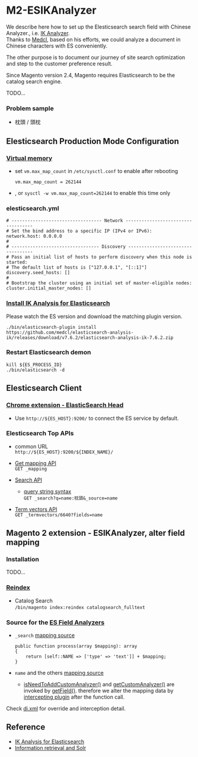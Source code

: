 # M2-ESIKAnalyzer

We describe here how to set up the Elesticsearch search field with Chinese Analyzer., i.e. [IK Analyzer](https://github.com/medcl/elasticsearch-analysis-ik/tree/master).  
Thanks to [Medcl](https://github.com/medcl), based on his efforts, we could analyze a document in Chinese characters with ES conveniently.

The other purpose is to document our journey of site search optimization and step to the customer preference result.

Since Magento version 2.4, Magento requires Elasticsearch to be the catalog search engine.

TODO...

### Problem sample
* 枕頭 / 頭枕


## Elesticsearch Production Mode Configuration

### [Virtual memory](https://www.elastic.co/guide/en/elasticsearch/reference/current/vm-max-map-count.html)

* set `vm.max_map_count` in `/etc/sysctl.conf` to enable after rebooting
  ```
  vm.max_map_count = 262144
  ```

* , or `sysctl -w vm.max_map_count=262144` to enable this time only


### elesticsearch.yml
```
# ---------------------------------- Network -----------------------------------
# Set the bind address to a specific IP (IPv4 or IPv6):
network.host: 0.0.0.0
#
# --------------------------------- Discovery ----------------------------------
# Pass an initial list of hosts to perform discovery when this node is started:
# The default list of hosts is ["127.0.0.1", "[::1]"]
discovery.seed_hosts: [] 
#
# Bootstrap the cluster using an initial set of master-eligible nodes:
cluster.initial_master_nodes: []
```

### [Install IK Analysis for Elasticsearch](https://github.com/medcl/elasticsearch-analysis-ik/tree/v7.6.2#install)
Please watch the ES version and download the matching plugin version.
```
./bin/elasticsearch-plugin install https://github.com/medcl/elasticsearch-analysis-ik/releases/download/v7.6.2/elasticsearch-analysis-ik-7.6.2.zip
```

### Restart Elasticsearch demon
```
kill ${ES_PROCESS_ID}
./bin/elasticsearch -d
```

## Elesticsearch Client
### [Chrome extension - ElasticSearch Head](https://chrome.google.com/webstore/detail/elasticsearch-head/ffmkiejjmecolpfloofpjologoblkegm)
* Use `http://${ES_HOST}:9200/` to connect the ES service by default.

### Elesticsearch Top APIs 
* common URL  
  `http://${ES_HOST}:9200/${INDEX_NAME}/`

* [Get mapping API](https://www.elastic.co/guide/en/elasticsearch/reference/current/indices-get-mapping.html#indices-get-mapping)  
  `GET _mapping`
  
* [Search API](https://www.elastic.co/guide/en/elasticsearch/reference/current/search-search.html#search-search)  
  * [query string syntax](https://www.elastic.co/guide/en/elasticsearch/reference/current/query-dsl-query-string-query.html#query-string-syntax)  
  `GET _search?q=name:枕頭&_source=name`

* [Term vectors API](https://www.elastic.co/guide/en/elasticsearch/reference/7.6/docs-termvectors.html#docs-termvectors)  
  `GET _termvectors/6640?fields=name`


## Magento 2 extension - ESIKAnalyzer, alter field mapping
### Installation  
TODO...

### [Reindex](https://devdocs.magento.com/guides/v2.4/config-guide/cli/config-cli-subcommands-index.html#config-cli-subcommands-index-reindex)  
* Catalog Search  
  `/bin/magento index:reindex catalogsearch_fulltext`

### Source for the [ES Field Analyzers](https://www.elastic.co/guide/en/elasticsearch/reference/current/analysis-analyzers.html#analysis-analyzers)
* `_search` [mapping source](https://github.com/magento/magento2/blob/2.4.2/app/code/Magento/Elasticsearch/Model/Adapter/FieldMapper/AddDefaultSearchField.php#L29-L32)
  ```
  public function process(array $mapping): array
  {
      return [self::NAME => ['type' => 'text']] + $mapping;
  }
  ```

* `name` and the others [mapping source](https://github.com/magento/magento2/blob/2.4.2/app/code/Magento/Elasticsearch/Model/Adapter/FieldMapper/Product/FieldProvider/StaticField.php#L202-L216)
  * [isNeedToAddCustomAnalyzer()](https://github.com/magento/magento2/blob/33242e4b19cf207d7b73f7791ef894b48bb41f8a/app/code/Magento/Elasticsearch/Model/Adapter/FieldMapper/Product/FieldProvider/StaticField.php#L202) and [getCustomAnalyzer()](https://github.com/magento/magento2/blob/2.4.2/app/code/Magento/Elasticsearch/Model/Adapter/FieldMapper/Product/FieldProvider/StaticField.php#L213) are invoked by [getField()](https://github.com/magento/magento2/blob/2.4.2/app/code/Magento/Elasticsearch/Model/Adapter/FieldMapper/Product/FieldProvider/StaticField.php#L131). therefore we alter the mapping data by [intercepting plugin](https://www.mageplaza.com/magento-2-module-development/magento-2-plugin-interceptor.html) after the function call.   

Check [di.xml](https://github.com/MRLIVING/M2-ESIKAnalyzer/blob/main/etc/di.xml) for override and interception detail.

## Reference 
* [IK Analysis for Elasticsearch](https://github.com/medcl/elasticsearch-analysis-ik/tree/v7.6.2)
* [Information retrieval and Solr](https://1drv.ms/p/s!Ah4j_zHPfrc8hxY8cJwI8oIRri7r?e=bWOY6y)

